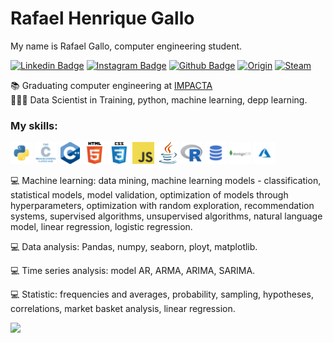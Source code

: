 # Rafael Henrique Gallo

My name is Rafael Gallo, computer engineering student.

[![Linkedin Badge](https://img.shields.io/badge/-LinkedIn-blue?style=flat&logo=LinkedIn&logoColor=white)](https://www.linkedin.com/in/rafael-gallo-986a73150/)
[![Instagram Badge](https://img.shields.io/badge/-Instagram-C13584?style=flat&logo=Instagram&logoColor=white)](https://www.instagram.com/gallorafael_/)
[![Github Badge](https://img.shields.io/badge/-Github-000?style=flat-square&logo=Github&logoColor=white&link=https://github.com/RafaelGallo)](https://github.com/RafaelGallo)
[![Origin](https://img.shields.io/badge/-Origin-000?style=flat-square&logo=Origin&logoColor=Orange&link=https://www.origin.com/bra/pt-br/profile/achievements)](https://www.origin.com/bra/pt-br/profile/achievements)
[![Steam](https://img.shields.io/badge/-Steam-000?style=flat-square&logo=Steam&logoColor=white&link=https://steamcommunity.com/profiles/76561198838228349/)](https://steamcommunity.com/profiles/76561198838228349/)

📚 Graduating computer engineering at [IMPACTA](https://www.impacta.edu.br/graduacoes/engenharia-da-computacao)<br>
👨🏻‍💻 Data Scientist in Training, python, machine learning, depp learning.


### My skills:<br/>
<code><img height="35" src="https://raw.githubusercontent.com/github/explore/80688e429a7d4ef2fca1e82350fe8e3517d3494d/topics/python/python.png"></code>
<code><img height="35" src="https://raw.githubusercontent.com/github/explore/80688e429a7d4ef2fca1e82350fe8e3517d3494d/topics/c/c.png"></code>
<code><img height="35" src="https://raw.githubusercontent.com/github/explore/80688e429a7d4ef2fca1e82350fe8e3517d3494d/topics/cpp/cpp.png"></code>
<code><img height="35" src="https://raw.githubusercontent.com/github/explore/80688e429a7d4ef2fca1e82350fe8e3517d3494d/topics/html/html.png"></code>
<code><img height="35" src="https://raw.githubusercontent.com/github/explore/80688e429a7d4ef2fca1e82350fe8e3517d3494d/topics/css/css.png"></code>
<code><img height="35" src="https://raw.githubusercontent.com/github/explore/80688e429a7d4ef2fca1e82350fe8e3517d3494d/topics/javascript/javascript.png"></code>
<code><img height="35" src="https://raw.githubusercontent.com/github/explore/80688e429a7d4ef2fca1e82350fe8e3517d3494d/topics/java/java.png"></code>
<code><img height="35" src="https://raw.githubusercontent.com/github/explore/80688e429a7d4ef2fca1e82350fe8e3517d3494d/topics/r/r.png"></code>
<code><img height="35" src="https://raw.githubusercontent.com/github/explore/80688e429a7d4ef2fca1e82350fe8e3517d3494d/topics/sql/sql.png"></code>
<code><img height="35" src="https://raw.githubusercontent.com/github/explore/80688e429a7d4ef2fca1e82350fe8e3517d3494d/topics/mongodb/mongodb.png"></code>
<code><img height="35" src="https://raw.githubusercontent.com/github/explore/80688e429a7d4ef2fca1e82350fe8e3517d3494d/topics/azure/azure.png"></code>




💻 Machine learning: data mining, machine learning models - classification, statistical models, model validation, optimization of models through hyperparameters, optimization with random exploration, recommendation systems, supervised algorithms, unsupervised algorithms, natural language model, linear regression, logistic regression.

💻 Data analysis: Pandas, numpy, seaborn, ployt, matplotlib.

💻 Time series analysis: model AR, ARMA, ARIMA, SARIMA.

💻 Statistic: frequencies and averages, probability, sampling, hypotheses, correlations, market basket analysis, linear regression.


<img src ="https://tenor.com/view/coded-data-numbers-encryption-hack-gif-17648403.gif"/>
